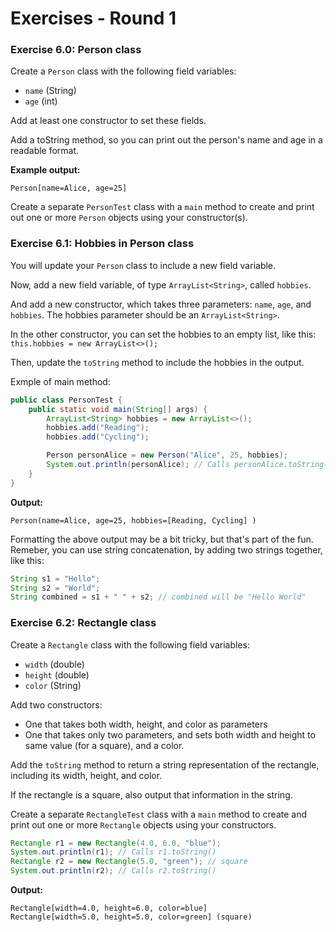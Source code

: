 # Exercises - Round 1

### Exercise 6.0: Person class

Create a `Person` class with the following field variables:
- `name` (String)
- `age` (int)

Add at least one constructor to set these fields.

Add a toString method, so you can print out the person's name and age in a readable format.

**Example output:**
```
Person[name=Alice, age=25]
```

Create a separate `PersonTest` class with a `main` method to create and print out one or more `Person` objects using your constructor(s).

### Exercise 6.1: Hobbies in Person class

You will update your `Person` class to include a new field variable.

Now, add a new field variable, of type `ArrayList<String>`, called `hobbies`.

And add a new constructor, which takes three parameters: `name`, `age`, and `hobbies`. The hobbies parameter should be an `ArrayList<String>`.

In the other constructor, you can set the hobbies to an empty list, like this: `this.hobbies = new ArrayList<>();`

Then, update the `toString` method to include the hobbies in the output.

Exmple of main method:
```java
public class PersonTest {
    public static void main(String[] args) {
        ArrayList<String> hobbies = new ArrayList<>();
        hobbies.add("Reading");
        hobbies.add("Cycling");

        Person personAlice = new Person("Alice", 25, hobbies);
        System.out.println(personAlice); // Calls personAlice.toString()
    }
}
```

**Output:**
```
Person(name=Alice, age=25, hobbies=[Reading, Cycling] )
```

Formatting the above output may be a bit tricky, but that's part of the fun. Remeber, you can use string concatenation, by adding two strings together, like this:
```java
String s1 = "Hello";
String s2 = "World";
String combined = s1 + " " + s2; // combined will be "Hello World"
```

### Exercise 6.2: Rectangle class

Create a `Rectangle` class with the following field variables:
- `width` (double)
- `height` (double)
- `color` (String)

Add two constructors:
- One that takes both width, height, and color as parameters
- One that takes only two parameters, and sets both width and height to same value (for a square), and a color.

Add the `toString` method to return a string representation of the rectangle, including its width, height, and color.

If the rectangle is a square, also output that information in the string.

Create a separate `RectangleTest` class with a `main` method to create and print out one or more `Rectangle` objects using your constructors.

```java
Rectangle r1 = new Rectangle(4.0, 6.0, "blue");
System.out.println(r1); // Calls r1.toString()
Rectangle r2 = new Rectangle(5.0, "green"); // square
System.out.println(r2); // Calls r2.toString()
```

**Output:**
```
Rectangle[width=4.0, height=6.0, color=blue]
Rectangle[width=5.0, height=5.0, color=green] (square)
```